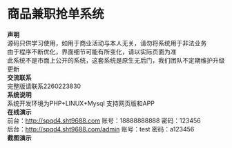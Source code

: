 # 商品兼职抢单系统
<b>声明</b><br>
源码只供学习使用，如用于商业活动与本人无关，请勿将系统用于非法业务<br>
由于程序不断优化，界面细节可能有所变化，请以实际页面为准<br>
此系统不是市面上公开的系统，这套系统是原生无后门，我们团队不定期维护升级更新<br>
<b>交流联系</b><br>
完整版请联系2260223830<br>
<b>系统说明</b><br>
系统开发环境为PHP+LINUX+Mysql   支持网页版和APP<br>
<b>在线演示</b><br>
前台：http://spqd4.sht9688.com    账号：18888888888   密码：123456<br>
后台：http://spqd4.sht9688.com/admin    账号：test  密码：a123456<br>
<b>截图演示</b><br>
